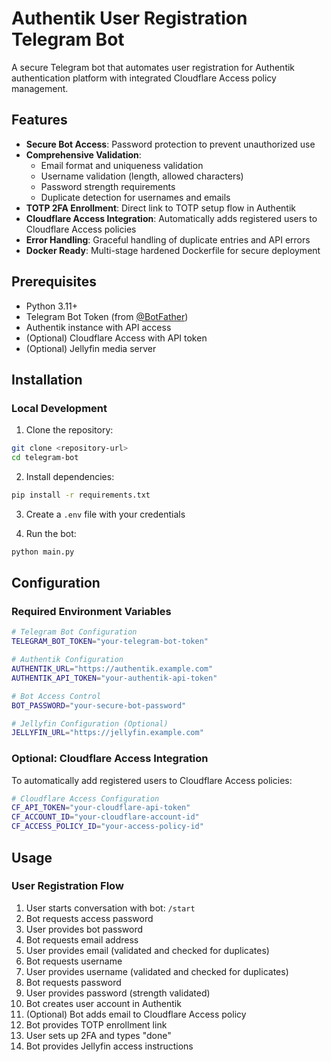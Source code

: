 # Authentik User Registration Telegram Bot

A secure Telegram bot that automates user registration for Authentik authentication platform with integrated Cloudflare Access policy management.

## Features

- **Secure Bot Access**: Password protection to prevent unauthorized use
- **Comprehensive Validation**:
  - Email format and uniqueness validation
  - Username validation (length, allowed characters)
  - Password strength requirements
  - Duplicate detection for usernames and emails
- **TOTP 2FA Enrollment**: Direct link to TOTP setup flow in Authentik
- **Cloudflare Access Integration**: Automatically adds registered users to Cloudflare Access policies
- **Error Handling**: Graceful handling of duplicate entries and API errors
- **Docker Ready**: Multi-stage hardened Dockerfile for secure deployment

## Prerequisites

- Python 3.11+
- Telegram Bot Token (from [@BotFather](https://t.me/botfather))
- Authentik instance with API access
- (Optional) Cloudflare Access with API token
- (Optional) Jellyfin media server

## Installation

### Local Development

1. Clone the repository:
```bash
git clone <repository-url>
cd telegram-bot
```

2. Install dependencies:
```bash
pip install -r requirements.txt
```

3. Create a `.env` file with your credentials

4. Run the bot:
```bash
python main.py
```

## Configuration

### Required Environment Variables

```bash
# Telegram Bot Configuration
TELEGRAM_BOT_TOKEN="your-telegram-bot-token"

# Authentik Configuration
AUTHENTIK_URL="https://authentik.example.com"
AUTHENTIK_API_TOKEN="your-authentik-api-token"

# Bot Access Control
BOT_PASSWORD="your-secure-bot-password"

# Jellyfin Configuration (Optional)
JELLYFIN_URL="https://jellyfin.example.com"
```

### Optional: Cloudflare Access Integration

To automatically add registered users to Cloudflare Access policies:

```bash
# Cloudflare Access Configuration
CF_API_TOKEN="your-cloudflare-api-token"
CF_ACCOUNT_ID="your-cloudflare-account-id"
CF_ACCESS_POLICY_ID="your-access-policy-id"
```

## Usage

### User Registration Flow

1. User starts conversation with bot: `/start`
2. Bot requests access password
3. User provides bot password
4. Bot requests email address
5. User provides email (validated and checked for duplicates)
6. Bot requests username
7. User provides username (validated and checked for duplicates)
8. Bot requests password
9. User provides password (strength validated)
10. Bot creates user account in Authentik
11. (Optional) Bot adds email to Cloudflare Access policy
12. Bot provides TOTP enrollment link
13. User sets up 2FA and types "done"
14. Bot provides Jellyfin access instructions